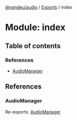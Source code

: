 [@yandeu/audio](../README.md) / [Exports](../modules.md) / index

# Module: index

## Table of contents

### References

- [AudioManager](index.md#audiomanager)

## References

### AudioManager

Re-exports: [AudioManager](../classes/audioManager.AudioManager.md)
